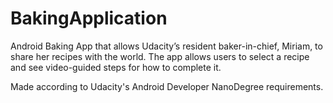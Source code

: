 # BakingApplication

Android Baking App that allows Udacity’s resident baker-in-chief, Miriam, to share her recipes with the world.
The app allows users to select a recipe and see video-guided steps for how to complete it.

Made according to Udacity's Android Developer NanoDegree requirements.

